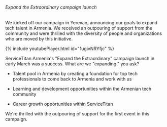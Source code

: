 <div class="legend">
  <h6 id="expand_1">Expand the Extraordinary campaign launch</h6>
</div>

We kicked off our campaign in Yerevan, announcing our goals to expand tech talent in Armenia. We received an outpouring of support from the community and were thrilled with the diversity of people and organizations who are moved by this initiative.

{% include youtubePlayer.html id="1ugivNRYfjc" %}

ServiceTitan Armenia's "Expand the Extraordinary" campaign launch in early March was a success. What are we "expanding," you ask?

<ul class="checkmark-list">
  <li>
    <p>Talent pool in Armenia by creating a foundation for top tech professionals to come back to Armenia and work with us</p>
  </li>
  <li>
    <p>Learning and development opportunities within the Armenian tech community</p>
  </li>
  <li>
    <p>Career growth opportunities within ServiceTitan</p>
  </li>
</ul>

We're thrilled with the outpouring of support for the first event in this campaign.

